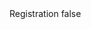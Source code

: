 <?xml version="1.0" encoding="UTF-8"?>
<CustomMetadata xmlns="http://soap.sforce.com/2006/04/metadata">
    <label>Registration</label>
    <protected>false</protected>
</CustomMetadata>

